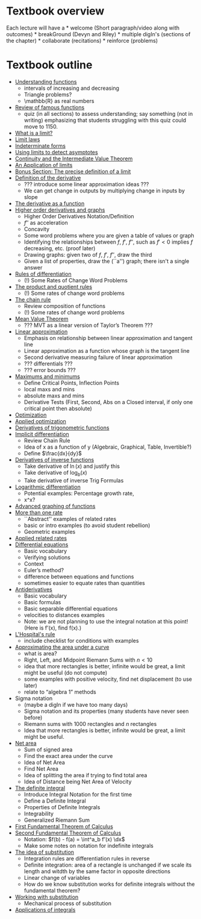# Textbook overview
Each lecture will have a
	* welcome (Short paragraph/video along with outcomes)
	* breakGround (Devyn and Riley)
	* multiple digIn's (sections of the chapter)
	* collaborate (recitations)
	* reinforce (problems)

# Textbook outline

* [Understanding functions](understandingFunctions/)
     - intervals of increasing and decreasing
     - Triangle problems?
     - \mathbb{R} as real numbers
* [Review of famous functions](reviewOfFamousFunctions/)
     - quiz (in all sections) to assess understanding; say something (not in writing) emphasizing that students struggling with this quiz could move to 1150.
* [What is a limit?](whatIsALimit/)
* [Limit laws](limitLaws/)
* [Indeterminate forms](indeterminateForms/)
* [Using limits to detect asymptotes](asymptotesAsLimits/)
* [Continuity and the Intermediate Value Theorem](continuity/)
* [An Application of limits](anApplicationOfLimits/)
* [Bonus Section: The precise definition of a limit](preciseDefinitionOfALimit/)
* [Definition of the derivative](definitionOfTheDerivative/)
     - ??? introduce some linear approximation ideas ???
     - We can get change in outputs by multiplying change in inputs by slope
* [The derivative as a function](derivativeAsAFunction/)
* [Higher order derivatives and graphs](higherOrderDerivativesAndGraphs/)
     - Higher Order Derivatives Notation/Definition
     - $f''$ as acceleration
     - Concavity
     - Some word problems where you are given a table of values or graph
     - Identifying the relationships between $f$, $f'$, $f''$, such as $f'<0$ implies $f$ decreasing, etc.  (proof later)
     - Drawing graphs: given two of $f$, $f'$, $f''$, draw the third
     - Given a list of properties, draw the (``a'') graph; there isn't a single answer
* [Rules of differentiation](rulesOfDifferentiation/)
     - (!) Some Rates of Change Word Problems
* [The product and quotient rules](productAndQuotientRules/)
     - (!) Some rates of change word problems
* [The chain rule](chainRule/)
     - Review composition of functions
     - (!) Some rates of change word problems
* [Mean Value Theorem](meanValueTheorem/)
     - ??? MVT as a linear version of Taylor’s Theorem ???
* [Linear approximation](linearApproximation/)
     - Emphasis on relationship between linear approximation and tangent line
     - Linear approximation as a function whose graph is the tangent line
     - Second derivative measuring failure of linear approximation
     - ??? differentials ???
     - ??? error bounds ???
* [Maximums and minimums](maximumsAndMinimums/)
     - Define Critical Points, Inflection Points
     - local maxs and mins
     - absolute maxs and mins
     - Derivative Tests (First, Second, Abs on a Closed interval, if only one critical point then absolute)
* [Optimization](optimization/)
* [Applied optimization](appliedOptimization/)
* [Derivatives of trigonometric functions](trigonometricDerivatives/)
* [Implicit differentiation](implicitDifferentiation/)
     - Review Chain Rule
     - Idea of x as a function of y (Algebraic, Graphical, Table, Invertible?)
     - Define $\frac{dx}{dy}$
* [Derivatives of inverse functions](derivativesOfInverseFunctions/)
     - Take derivative of $\ln(x)$ and justify this
     - Take derivative of $\log_b(x)$
     - Take derivative of inverse Trig Formulas
* [Logarithmic differentiation](logarithmicDifferentiation/)
     - Potential examples: Percentage growth rate, 
     - x^x?
* [Advanced graphing of functions](advancedGraphingOfFunctions/)
* [More than one rate](moreThanOneRate/)
     - ``Abstract'' examples of related rates
     - basic or intro examples (to avoid student rebellion)
     - Geometric examples
* [Applied related rates](appliedRelatedRates/)
* [Differential equations](differentialEquations/)
     - Basic vocabulary
     - Verifying solutions
     - Context
     - Euler’s method?
     - difference between equations and functions
     - sometimes easier to equate rates than quantities
* [Antiderivatives](antiderivatives/)
     - Basic vocabulary
     - Basic formulas
     - Basic separable differential equations
     - velocities to distances examples
     - Note: we are not planning to use the integral notation at this point! (Here is f’(x), find f(x).)
* [L'Hospital's rule](lhopitalsRule/)
     - include checklist for conditions with examples
* [Approximating the area under a curve](approximatingTheAreaUnderACurve/)
     - what is area?
     - Right, Left, and Midpoint Riemann Sums with $n < 10$
     - idea that more rectangles is better, infinite would be great, a limit might be useful (do not compute)
     - some examples with positive velocity, find net displacement (to use later)
     - relate to “algebra 1” methods
* Sigma notation
     - (maybe a digIn if we have too many days)
     - Sigma notation and its properties (many students have never seen before)
     - Riemann sums with 1000 rectangles and $n$ rectangles
     - Idea that more rectangles is better, infinite would be great, a limit might be useful.
* [Net area](netArea/)
     - Sum of signed area
     - Find the exact area under the curve
     - Idea of Net Area
     - Find Net Area
     - Idea of splitting the area if trying to find total area
     - Idea of Distance being Net Area of Velocity
* [The definite integral](definiteIntegral/)
     - Introduce Integral Notation for the first time
     - Define a Definite Integral
     - Properties of Definite Integrals
     - Integrability
     - Generalized Riemann Sum
* [First Fundamental Theorem of Calculus](firstFundamentalTheoremOfCalculus/)
* [Second Fundamental Theorem of Calculus](secondFundamentalTheoremOfCalculus/)
     - Notation: $f(b) - f(a) = \int^a_b f’(x) \dx$
     - Make some notes on notation for indefinite integrals
* [The idea of substitution](substitution/)
     - Integration rules are differentiation rules in reverse
     - Definite integration: area of a rectangle is unchanged if we scale its length and witdth by the same factor in opposite directions
     - Linear change of variables
     - How do we know substitution works for definite integrals without the fundamental theorem?
* [Working with substitution](workingWithSubstitution/)
     - Mechanical process of substitution
* [Applications of integrals](applicationsOfIntegrals/)
